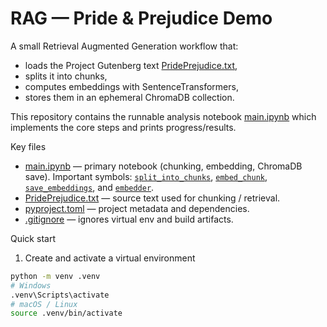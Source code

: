 # RAG — Pride & Prejudice Demo

A small Retrieval Augmented Generation workflow that:

- loads the Project Gutenberg text [PridePrejudice.txt](PridePrejudice.txt),
- splits it into chunks,
- computes embeddings with SentenceTransformers,
- stores them in an ephemeral ChromaDB collection.

This repository contains the runnable analysis notebook [main.ipynb](main.ipynb) which implements the core steps and prints progress/results.

Key files

- [main.ipynb](main.ipynb) — primary notebook (chunking, embedding, ChromaDB save). Important symbols: [`split_into_chunks`](main.ipynb), [`embed_chunk`](main.ipynb), [`save_embeddings`](main.ipynb), and [`embedder`](main.ipynb).
- [PridePrejudice.txt](PridePrejudice.txt) — source text used for chunking / retrieval.
- [pyproject.toml](pyproject.toml) — project metadata and dependencies.
- [.gitignore](.gitignore) — ignores virtual env and build artifacts.

Quick start

1. Create and activate a virtual environment

```bash
python -m venv .venv
# Windows
.venv\Scripts\activate
# macOS / Linux
source .venv/bin/activate
```
